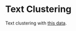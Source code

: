 # Text Clustering

Text clustering with [this data](https://www.kaggle.com/c/transfer-learning-on-stack-exchange-tags/data).
